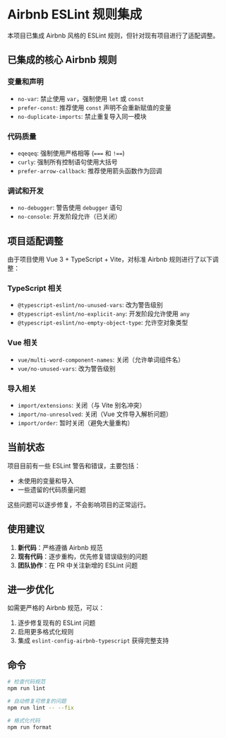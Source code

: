 # Airbnb ESLint 规则集成

本项目已集成 Airbnb 风格的 ESLint 规则，但针对现有项目进行了适配调整。

## 已集成的核心 Airbnb 规则

### 变量和声明
- `no-var`: 禁止使用 `var`，强制使用 `let` 或 `const`
- `prefer-const`: 推荐使用 `const` 声明不会重新赋值的变量
- `no-duplicate-imports`: 禁止重复导入同一模块

### 代码质量
- `eqeqeq`: 强制使用严格相等 (`===` 和 `!==`)
- `curly`: 强制所有控制语句使用大括号
- `prefer-arrow-callback`: 推荐使用箭头函数作为回调

### 调试和开发
- `no-debugger`: 警告使用 `debugger` 语句
- `no-console`: 开发阶段允许（已关闭）

## 项目适配调整

由于项目使用 Vue 3 + TypeScript + Vite，对标准 Airbnb 规则进行了以下调整：

### TypeScript 相关
- `@typescript-eslint/no-unused-vars`: 改为警告级别
- `@typescript-eslint/no-explicit-any`: 开发阶段允许使用 `any`
- `@typescript-eslint/no-empty-object-type`: 允许空对象类型

### Vue 相关
- `vue/multi-word-component-names`: 关闭（允许单词组件名）
- `vue/no-unused-vars`: 改为警告级别

### 导入相关
- `import/extensions`: 关闭（与 Vite 别名冲突）
- `import/no-unresolved`: 关闭（Vue 文件导入解析问题）
- `import/order`: 暂时关闭（避免大量重构）

## 当前状态

项目目前有一些 ESLint 警告和错误，主要包括：
- 未使用的变量和导入
- 一些遗留的代码质量问题

这些问题可以逐步修复，不会影响项目的正常运行。

## 使用建议

1. **新代码**：严格遵循 Airbnb 规范
2. **现有代码**：逐步重构，优先修复错误级别的问题
3. **团队协作**：在 PR 中关注新增的 ESLint 问题

## 进一步优化

如需更严格的 Airbnb 规范，可以：
1. 逐步修复现有的 ESLint 问题
2. 启用更多格式化规则
3. 集成 `eslint-config-airbnb-typescript` 获得完整支持

## 命令

```bash
# 检查代码规范
npm run lint

# 自动修复可修复的问题
npm run lint -- --fix

# 格式化代码
npm run format
```